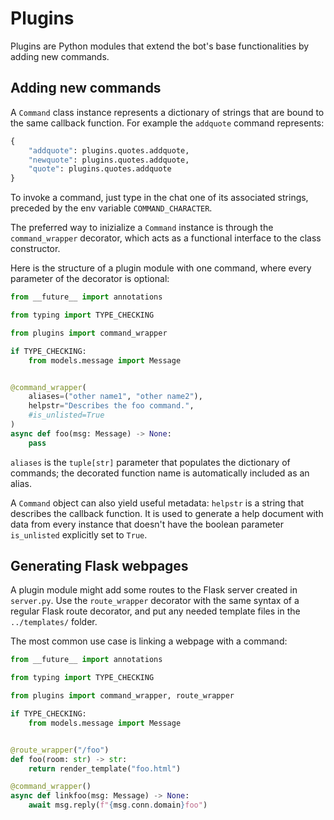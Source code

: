 # Plugins

Plugins are Python modules that extend the bot's base functionalities by adding new commands.

## Adding new commands

A `Command` class instance represents a dictionary of strings that are bound to the same callback function.
For example the `addquote` command represents:

```python
{
    "addquote": plugins.quotes.addquote,
    "newquote": plugins.quotes.addquote,
    "quote": plugins.quotes.addquote
}
```

To invoke a command, just type in the chat one of its associated strings, preceded by the env variable `COMMAND_CHARACTER`.

The preferred way to inizialize a `Command` instance is through the `command_wrapper` decorator, which acts as a functional interface to the class constructor.

Here is the structure of a plugin module with one command, where every parameter of the decorator is optional:

```python
from __future__ import annotations

from typing import TYPE_CHECKING

from plugins import command_wrapper

if TYPE_CHECKING:
    from models.message import Message


@command_wrapper(
    aliases=("other name1", "other name2"),
    helpstr="Describes the foo command.",
    #is_unlisted=True
)
async def foo(msg: Message) -> None:
    pass
```

`aliases` is the `tuple[str]` parameter that populates the dictionary of commands; the decorated function name is automatically included as an alias.

A `Command` object can also yield useful metadata: `helpstr` is a string that describes the callback function. It is used to generate a help document with data from every instance that doesn't have the boolean parameter `is_unlisted` explicitly set to `True`.

## Generating Flask webpages
A plugin module might add some routes to the Flask server created in `server.py`. Use the `route_wrapper` decorator with the same syntax of a regular Flask route decorator, and put any needed template files in the `../templates/` folder.

The most common use case is linking a webpage with a command:

```python
from __future__ import annotations

from typing import TYPE_CHECKING

from plugins import command_wrapper, route_wrapper

if TYPE_CHECKING:
    from models.message import Message


@route_wrapper("/foo")
def foo(room: str) -> str:
    return render_template("foo.html")

@command_wrapper()
async def linkfoo(msg: Message) -> None:
    await msg.reply(f"{msg.conn.domain}foo")
```
